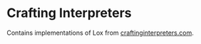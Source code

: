 # Crafting Interpreters
Contains implementations of Lox from [craftinginterpreters.com](craftinginterpreters.com).